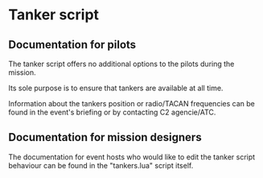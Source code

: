 # Tanker script

## Documentation for pilots

The tanker script offers no additional options to the pilots during the mission.

Its sole purpose is to ensure that tankers are available at all time.

Information about the tankers position or radio/TACAN frequencies can be found in the event's briefing or by contacting C2 agencie/ATC.

## Documentation for mission designers

The documentation for event hosts who would like to edit the tanker script behaviour can be found in the "tankers.lua" script itself.